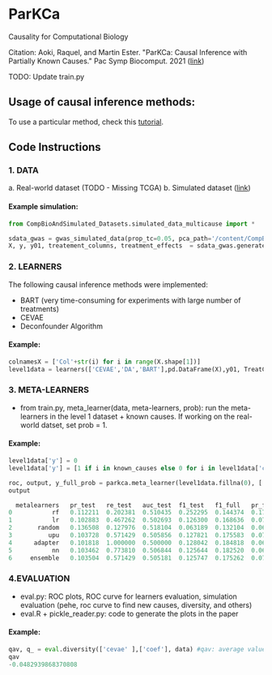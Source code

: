# ParKCa

Causality for Computational Biology

Citation:
Aoki, Raquel, and Martin Ester. "ParKCa: Causal Inference with Partially Known Causes." Pac Symp Biocomput. 2021 ([link](https://arxiv.org/abs/2003.07952))

TODO: Update train.py

## Usage of causal inference methods: 
To use a particular method, check this [tutorial](https://github.com/raquelaoki/ParKCa/blob/new_structure/CausalInferenceMethods.md).


## Code Instructions 

### 1. DATA 

a. Real-world dataset (TODO - Missing TCGA)
b. Simulated dataset ([link](https://github.com/raquelaoki/CompBioAndSimulated_Datasets))

#### Example simulation: 
```python
from CompBioAndSimulated_Datasets.simulated_data_multicause import *

sdata_gwas = gwas_simulated_data(prop_tc=0.05, pca_path='/content/CompBioAndSimulated_Datasets/data/tgp_pca2.txt')
X, y, y01, treatement_columns, treatment_effects  = sdata_gwas.generate_samples()
```


### 2. LEARNERS

The following causal inference methods were implemented:
- BART (very time-consuming for experiments with large number of treatments)
- CEVAE
- Deconfounder Algorithm

#### Example: 
```python
colnamesX = ['Col'+str(i) for i in range(X.shape[1])]
level1data = learners(['CEVAE','DA','BART'],pd.DataFrame(X),y01, TreatCols = None, colnamesX=colnamesX)
```

### 3. META-LEARNERS
- from train.py, meta_learner(data, meta-learners, prob): run the meta-learners in the level 1 dataset + known causes. 
If working on the real-world datset, set prob = 1.

#### Example: 
```python
level1data['y'] = 0
level1data['y'] = [1 if i in known_causes else 0 for i in level1data['causes'].values]

roc, output, y_full_prob = parkca.meta_learner(level1data.fillna(0), ['lr','nn','upu','rf'],'y')
output 

  metalearners   pr_test   re_test   auc_test  f1_test   f1_full   pr_full   re_full
0           rf   0.112211  0.202381  0.510435  0.252295  0.144374  0.173531  0.461988   
1           lr   0.102883  0.467262  0.502693  0.126300  0.168636  0.072530  0.488304  
2       random   0.136508  0.127976  0.518104  0.063189  0.132104  0.063516  0.062865 
3          upu   0.103728  0.571429  0.505856  0.127821  0.175583  0.071643  0.592105 
4      adapter   0.101818  1.000000  0.500000  0.128042  0.184818  0.068400  1.000000 
5           nn   0.103462  0.773810  0.506844  0.125644  0.182520  0.068434  0.766082   
6     ensemble   0.103504  0.571429  0.505181  0.125747  0.175262  0.070447  0.584795  
```

### 4.EVALUATION 
- eval.py: ROC plots, ROC curve for learners evaluation, simulation evaluation (pehe, roc curve to find new causes, diversity, and others)
- eval.R + pickle_reader.py: code to generate the plots in the paper 

#### Example:
```python
qav, q_ = eval.diversity(['cevae' ],['coef'], data) #qav: average value, q_: array with the pairwise diversity
qav
-0.0482939868370808
```
